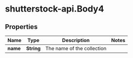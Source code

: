 # shutterstock-api.Body4

## Properties
Name | Type | Description | Notes
------------ | ------------- | ------------- | -------------
**name** | **String** | The name of the collection | 



